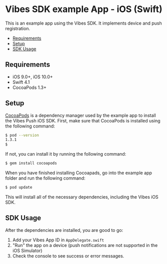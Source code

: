 # Vibes SDK example App - iOS (Swift)

This is an example app using the Vibes SDK. It implements device and push
registration.

- [Requirements](#requirements)
- [Setup](#installation)
- [SDK Usage](#usage)

## Requirements <a name="requirements"></a>

- iOS 9.0+, iOS 10.0+
- Swift 4.1
- CocoaPods 1.3+

## Setup <a name="installation"></a>

[CocoaPods](http://cocoapods.org) is a dependency manager used by the example
app to install the Vibes Push iOS SDK. First, make sure that CocoaPods is
installed using the following command:

```bash
$ pod --version
1.3.1
$
```

If not, you can install it by running the following command:

```bash
$ gem install cocoapods
```

When you have finished installing Cocoapads, go into the example app folder and
run the following command:

```bash
$ pod update
```

This will install all of the necessary dependencies, including the Vibes iOS
SDK. 

## SDK Usage <a name="usage"></a>

After the dependencies are installed, you are good to go:

1. Add your Vibes App ID in `AppDelegate.swift`
2. "Run" the app on a device (push notifications are not supported in the iOS
   Simulator)
3. Check the console to see success or error messages.
